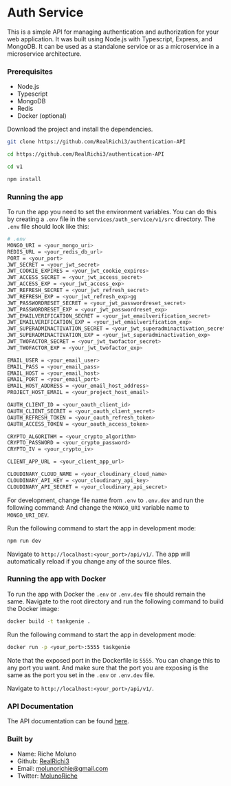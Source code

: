 
# Auth Service
This is a simple API for managing authentication and authorization for your web application. It was built using Node.js with Typescript, Express, and MongoDB. It can be used as a standalone service or as a microservice in a microservice architecture.

### Prerequisites
- Node.js
- Typescript
- MongoDB
- Redis
- Docker (optional)

Download the project and install the dependencies.

```bash
git clone https://github.com/RealRichi3/authentication-API

cd https://github.com/RealRichi3/authentication-API

cd v1

npm install
```

### Running the app
To run the app you need to set the environment variables. You can do this by creating a `.env` file in the `services/auth_service/v1/src` directory. The `.env` file should look like this:

```bash
# .env
MONGO_URI = <your_mongo_uri>
REDIS_URL = <your_redis_db_url>
PORT = <your_port>
JWT_SECRET = <your_jwt_secret> 
JWT_COOKIE_EXPIRES = <your_jwt_cookie_expires>
JWT_ACCESS_SECRET = <your_jwt_access_secret>
JWT_ACCESS_EXP = <your_jwt_access_exp>
JWT_REFRESH_SECRET = <your_jwt_refresh_secret>
JWT_REFRESH_EXP = <your_jwt_refresh_exp>gg
JWT_PASSWORDRESET_SECRET = <your_jwt_passwordreset_secret>
JWT_PASSWORDRESET_EXP = <your_jwt_passwordreset_exp>
JWT_EMAILVERIFICATION_SECRET = <your_jwt_emailverification_secret>
JWT_EMAILVERIFICATION_EXP = <your_jwt_emailverification_exp>
JWT_SUPERADMINACTIVATION_SECRET = <your_jwt_superadminactivation_secret>
JWT_SUPERADMINACTIVATION_EXP = <your_jwt_superadminactivation_exp>
JWT_TWOFACTOR_SECRET = <your_jwt_twofactor_secret>
JWT_TWOFACTOR_EXP = <your_jwt_twofactor_exp>

EMAIL_USER = <your_email_user>
EMAIL_PASS = <your_email_pass>
EMAIL_HOST = <your_email_host>
EMAIL_PORT = <your_email_port>
EMAIL_HOST_ADDRESS = <your_email_host_address>
PROJECT_HOST_EMAIL = <your_project_host_email>

OAUTH_CLIENT_ID = <your_oauth_client_id>
OAUTH_CLIENT_SECRET = <your_oauth_client_secret>
OAUTH_REFRESH_TOKEN = <your_oauth_refresh_token>
OAUTH_ACCESS_TOKEN = <your_oauth_access_token>

CRYPTO_ALGORITHM = <your_crypto_algorithm>
CRYPTO_PASSWORD = <your_crypto_password>
CRYPTO_IV = <your_crypto_iv>

CLIENT_APP_URL = <your_client_app_url>

CLOUDINARY_CLOUD_NAME = <your_cloudinary_cloud_name>
CLOUDINARY_API_KEY = <your_cloudinary_api_key>
CLOUDINARY_API_SECRET = <your_cloudinary_api_secret>
```

For development, change file name from `.env` to `.env.dev` and run the following command:
And change the `MONGO_URI` variable name to `MONGO_URI_DEV`.

Run the following command to start the app in development mode:

```bash
npm run dev
```

Navigate to `http://localhost:<your_port>/api/v1/`. The app will automatically reload if you change any of the source files.

### Running the app with Docker
To run the app with Docker the `.env` or `.env.dev` file should remain the same. Navigate to the root directory and run the following command to build the Docker image:

```bash
docker build -t taskgenie .
```

Run the following command to start the app in development mode:

```bash
docker run -p <your_port>:5555 taskgenie
```

Note that the exposed port in the Dockerfile is `5555`. You can change this to any port you want.
And make sure that the port you are exposing is the same as the port you set in the `.env` or `.env.dev` file.

Navigate to `http://localhost:<your_port>/api/v1/`.

### API Documentation
The API documentation can be found [here](https://documenter.getpostman.com/view/20633788/2s93XzwN5M).


### Built by
- Name: Riche Moluno
- Github: [RealRichi3](https://github.com/RealRichi3)
- Email: [molunorichie@gmail.com](mailto:molunorichie@gmail.com)
- Twitter: [MolunoRiche](https://twitter.com/MolunoRiche)